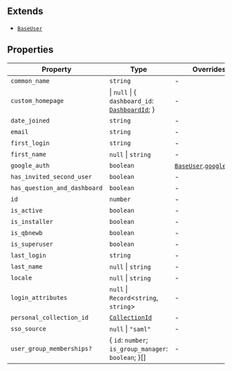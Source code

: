 ## Extends

- [`BaseUser`](BaseUser.md)

## Properties

| Property | Type | Overrides | Inherited from |
| ------ | ------ | ------ | ------ |
| <a id="common_name"></a> `common_name` | `string` | - | [`BaseUser`](BaseUser.md).[`common_name`](BaseUser.md#common_name) |
| <a id="custom_homepage"></a> `custom_homepage` | \| `null` \| \{ `dashboard_id`: [`DashboardId`](../type-aliases/DashboardId.md); \} | - | - |
| <a id="date_joined"></a> `date_joined` | `string` | - | [`BaseUser`](BaseUser.md).[`date_joined`](BaseUser.md#date_joined) |
| <a id="email"></a> `email` | `string` | - | [`BaseUser`](BaseUser.md).[`email`](BaseUser.md#email) |
| <a id="first_login"></a> `first_login` | `string` | - | [`BaseUser`](BaseUser.md).[`first_login`](BaseUser.md#first_login) |
| <a id="first_name"></a> `first_name` | `null` \| `string` | - | [`BaseUser`](BaseUser.md).[`first_name`](BaseUser.md#first_name) |
| <a id="google_auth"></a> `google_auth` | `boolean` | [`BaseUser`](BaseUser.md).[`google_auth`](BaseUser.md#google_auth) | - |
| <a id="has_invited_second_user"></a> `has_invited_second_user` | `boolean` | - | - |
| <a id="has_question_and_dashboard"></a> `has_question_and_dashboard` | `boolean` | - | - |
| <a id="id"></a> `id` | `number` | - | [`BaseUser`](BaseUser.md).[`id`](BaseUser.md#id) |
| <a id="is_active"></a> `is_active` | `boolean` | - | [`BaseUser`](BaseUser.md).[`is_active`](BaseUser.md#is_active) |
| <a id="is_installer"></a> `is_installer` | `boolean` | - | - |
| <a id="is_qbnewb"></a> `is_qbnewb` | `boolean` | - | [`BaseUser`](BaseUser.md).[`is_qbnewb`](BaseUser.md#is_qbnewb) |
| <a id="is_superuser"></a> `is_superuser` | `boolean` | - | [`BaseUser`](BaseUser.md).[`is_superuser`](BaseUser.md#is_superuser) |
| <a id="last_login"></a> `last_login` | `string` | - | [`BaseUser`](BaseUser.md).[`last_login`](BaseUser.md#last_login) |
| <a id="last_name"></a> `last_name` | `null` \| `string` | - | [`BaseUser`](BaseUser.md).[`last_name`](BaseUser.md#last_name) |
| <a id="locale"></a> `locale` | `null` \| `string` | - | [`BaseUser`](BaseUser.md).[`locale`](BaseUser.md#locale) |
| <a id="login_attributes"></a> `login_attributes` | `null` \| `Record`\<`string`, `string`\> | - | - |
| <a id="personal_collection_id"></a> `personal_collection_id` | [`CollectionId`](../type-aliases/CollectionId.md) | - | - |
| <a id="sso_source"></a> `sso_source` | `null` \| `"saml"` | - | - |
| <a id="user_group_memberships"></a> `user_group_memberships?` | \{ `id`: `number`; `is_group_manager`: `boolean`; \}[] | - | - |
